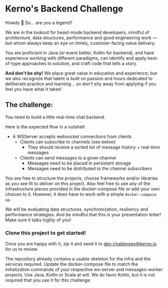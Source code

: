 # Kerno's Backend Challenge

Howdy 👋  So... are you a legend?

We are in the lookout for beast-mode backend developers, mindful of architecture, data structures, performance and good engineering work — but whom always keep an eye on timely, customer-facing value delivery.

You are proficient in Java (or event better, Kotlin for backend), and have experience working with different paradigms, can identify and apply best-of-type approaches to solution, and craft code that tells a story.  


**And don't be shy!**
We place great value in education and experience; but we also recognize that talent is built on passion and hours dedicated to deliberate practice and learning... so don't shy away from applying if you feel you have what it takes!



## The challenge:
You need to build a little real-time chat backend.

Here is the expected flow in a nutshell:
- A WSServer accepts websocket connections from clients
	- Clients can subscribe to channels (see below)
		- They should receive a sorted list of message history + real-time messages
	- Clients can send messages to a given channel
		- Messages need to be placed in persistent storage
		- Messages need to be distributed to the channel subscribers

You are free to structure the projects, choose frameworks and/or libraries as you see fit to deliver on this project. Also feel free to use any of the infrastructure pieces provided in the docker-compose file or add your own choices to it. However, it does have to work with a simple `docker-compose up`.

We will be evaluating data structures, synchronization, resiliency and performance strategies.
And be mindful that this is your presentation letter! Make sure it talks highly of you!


### Clone this project to get started!
Once you are happy with it, zip it and send it to dev-challenges@kerno.io for us to review.

The repository already contains a usable skeleton for the infra and the services required. Update the docker-compose file to match the initialization commands of your respective ws-server and messages-worker projects. Use Java, Kotlin or Scala at will. We do favor Kotlin, but it is not required that you use it for this challenge.
